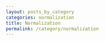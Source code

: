 ```yaml
---
layout: posts_by_category
categories: normalization
title: Normalization
permalink: /category/normalization
---
```

